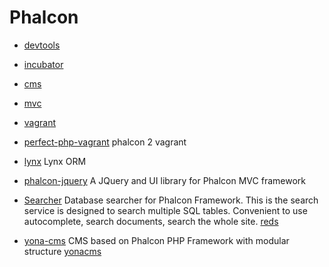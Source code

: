 # Phalcon

* [devtools](https://github.com/phalcon/phalcon-devtools)

* [incubator](https://github.com/phalcon/incubator)

* [cms](https://github.com/phalconEye/cms)

* [mvc](https://github.com/phalcon/mvc)

* [vagrant](https://github.com/phalcon/vagrant)

* [perfect-php-vagrant](https://github.com/ovr/perfect-php-vagrant) phalcon 2 vagrant

* [lynx](https://github.com/lynx/lynx) Lynx ORM

* [phalcon-jquery](https://github.com/jcheron/phalcon-jquery) A JQuery and UI library for Phalcon MVC framework

* [Searcher](https://github.com/stanislav-web/Searcher) Database searcher for Phalcon Framework. This is the search service is designed to search multiple SQL tables. Convenient to use autocomplete, search documents, search the whole site. 
[reds](http://reds.com)

* [yona-cms](https://github.com/oleksandr-torosh/yona-cms) CMS based on Phalcon PHP Framework with modular structure 
[yonacms](http://yonacms.com/)